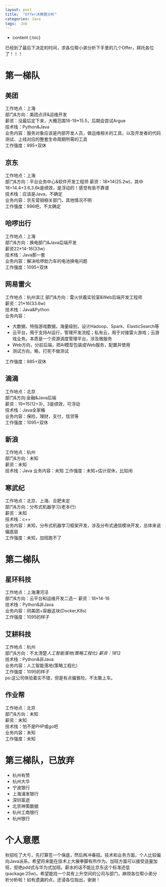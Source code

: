 ```yaml
---
layout: post
title:  "Offer决赛圈分析"
categories: Java
tags:  Job
---
```


* content
{:toc}

已经到了最后下决定的时间，求各位帮小弟分析下手里的几个Offer，拜托各位了！！！






# 第一梯队

## 美团
工作地点：上海  
部门&方向：美团点评&运维开发  
薪资：没最后定下来，大概范围16-19*15.5，后期会尝试Argue  
技术栈：Python&Java  
业务内容：服务对象应该是内部开发人员，做运维相关的工具，以及开发者的代码测试、上线对应的整套生命周期所需的工具  
工作强度：995+双休  

## 京东
工作地点：上海  
部门&方向：平台业务中心&软件开发工程师
薪资：18*14(25.2w)，其中18=14.4+3.6,3.6k是绩效，是浮动的！感觉有些不靠谱  
技术栈：应该是Java，不确定  
业务内容：京东营销相关部门，其他情况不明  
工作强度：996吧，不太确定  

## 哈啰出行
工作地点：上海  
部门&方向：换电部门&Java后端开发  
薪资22*14-16(33w)  
技术栈：Java那一套  
业务内容：解决哈啰助力车的电池换电问题  
工作强度：1095+双休  

## 网易雷火
工作地点：杭州滨江
部门&方向：雷火伏羲实验室&Web后端开发工程师  
薪资：21*16(33.6w)  
技术栈：Java&Python  
业务内容：  
- 大数据，特指游戏数据，海量级别，设计Hadoop、Spark、ElasticSearch等
- 云平台，用于支持AI运行，管理开发流程；私有云，用于对接雷火游戏；云游戏业务。本质是一个资源调度管理平台，涉及微服务
- Web方向，分前后端，把AI模型包装成Web服务，配置并使用
- 测试方向，略，打死不做测试  

工作强度：985+双休

## 滴滴
工作地点：北京  
部门&方向:金融&Java后端  
薪资：19*15(12+3)，3是绩效，可浮动  
技术栈：Java全家桶  
业务内容：保险，理财，支付，信贷等  
工作强度：1095+双休

## 新浪
工作地点：杭州  
部门&方向：未知  
薪资：未知  
技术栈：Java
业务内容：未知
工作强度：未知+估计双休，比较闲  

## 寒武纪
工作地点：北京、上海、合肥未定  
部门&方向：分布式机器学习(老本行)  
薪资：未知  
技术栈：c++  
业务内容：未知，分布式机器学习框架开发，涉及分布式通信模块开发，总体来说偏底层  
工作强度：未知，加班跑不了  

# 第二梯队

## 星环科技
工作地点：上海漕河泾  
部门&方向：云平台和运维开发二选一 
薪资：18*14-16  
技术栈：Python&非Java  
业务内容：同美团+容器这块(Docker,K8s)  
工作强度：1095的样子  

## 艾耕科技
工作地点：杭州  
部门&方向：不太清楚*人工智能落地(策略工程化) 
薪资：18*12  
技术栈：Python&非Java  
业务内容：人工智能落地(策略工程化)  
工作强度：1095的样子  
ps:这公司体验着实不错，但是有点偏冒险，不太敢上车。 

## 作业帮
工作地点：北京  
部门&方向：未知  
薪资：未知  
技术栈：怕不是PHP或go吧  
业务内容：未知  
工作强度：未知  

# 第三梯队，已放弃

- 杭州有赞
- 杭州大华
- 宁波银行
- 上海浦发银行
- 深圳富途
- 北京神策数据
- 杭州工商银行
- 杭州银行

# 个人意愿
秋招吃了大亏，先打算签一个保底，然后再冲春招。技术和业务方面，个人比较偏向Java派系，希望将来能在技术上大展拳脚有所作为。加班方面可以接受适量加班，拒绝pdd式与华为式加班。薪水的话不能比京东这个标准还低(package:25w)。希望能找一个具有上升空间的公司与部门，麻烦各位帮小弟分析分析啦！如有遗漏的点，还请各位指出，谢谢！
